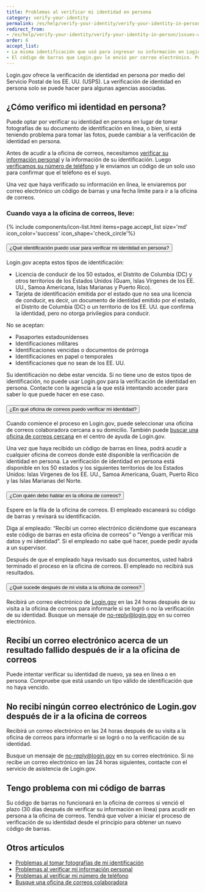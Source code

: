 ```yaml
---
title: Problemas al verificar mi identidad en persona
category: verify-your-identity
permalink: /es/help/verify-your-identity/verify-your-identity-in-person/
redirect_from:
- /es/help/verify-your-identity/verify-your-identity-in-person/issues-with-verifying-your-identity-in-person/
order: 6
accept_list:
- La misma identificación que usó para ingresar su información en Login.gov.
- El código de barras que Login.gov le envió por correo electrónico. Puede imprimir el correo electrónico o mostrarlo en su dispositivo móvil.
---
```


Login.gov ofrece la verificación de identidad en persona por medio del Servicio Postal de los EE. UU. (USPS). La verificación de identidad en persona solo se puede hacer para algunas agencias asociadas.

## ¿Cómo verifico mi identidad en persona?

Puede optar por verificar su identidad en persona en lugar de tomar fotografías de su documento de identificación en línea, o bien, si está teniendo problema para tomar las fotos, puede cambiar a la verificación de identidad en persona.

Antes de acudir a la oficina de correos, necesitamos [verificar su información personal](/es/help/verify-your-identity/issues-verifying-my-personal-information/) y la información de su identificación. Luego [verificamos su número de teléfono](/es/help/verify-your-identity/phone-number/) y le enviamos un código de un solo uso para confirmar que el teléfono es el suyo.

Una vez que haya verificado su información en línea, le enviaremos por correo electrónico un código de barras y una fecha límite para ir a la oficina de correos.

### Cuando vaya a la oficina de correos, lleve:

{% include components/icon-list.html items=page.accept_list size='md' icon_color='success' icon_shape='check_circle'%}

<div class="usa-accordion usa-accordion--bordered margin-y-4">
  <h4 class="usa-accordion__heading">
    <button
      type="button"
      class="usa-accordion__button"
      aria-expanded="false"
      aria-controls="b-a1"
    >
      ¿Qué identificación puedo usar para verificar mi identidad en persona?
    </button>
  </h4>
  <div id="b-a1" class="usa-accordion__content usa-prose">
    <p>Login.gov acepta estos tipos de identificación:</p>
    <ul>
      <li>Licencia de conducir de los 50 estados, el Distrito de Columbia (DC) y otros territorios de los Estados Unidos (Guam, Islas Vírgenes de los EE. UU., Samoa Americana, Islas Marianas y Puerto Rico).</li>
      <li>Tarjeta de identificación emitida por el estado que no sea una licencia de conducir, es decir, un documento de identidad emitido por el estado, el Distrito de Columbia (DC) o un territorio de los EE. UU. que confirma la identidad, pero no otorga privilegios para conducir.</li>
    </ul>
    <p>No se aceptan:</p>
    <ul>
      <li>Pasaportes estadounidenses</li>
      <li>Identificaciones militares</li>
      <li>Identificaciones vencidas o documentos de prórroga</li>
      <li>Identificaciones en papel o temporales</li>
      <li>Identificaciones que no sean de los EE. UU.</li>
    </ul>
    <p>Su identificación no debe estar vencida. Si no tiene uno de estos tipos de identificación, no puede usar Login.gov para la verificación de identidad en persona. Contacte con la agencia a la que está intentando acceder para saber lo que puede hacer en ese caso.</p>
  </div>
</div>

<div class="usa-accordion usa-accordion--bordered margin-y-4">
  <h4 class="usa-accordion__heading">
    <button
      type="button"
      class="usa-accordion__button"
      aria-expanded="false"
      aria-controls="b-a2"
    >
      ¿En qué oficina de correos puedo verificar mi identidad?
    </button>
  </h4>
  <div id="b-a2" class="usa-accordion__content usa-prose">
    <p>Cuando comience el proceso en Login.gov, puede seleccionar una oficina de correos colaboradora cercana a su domicilio. También puede <a href="/es/help/verify-your-identity/verify-your-identity-in-person/find-a-participating-post-office/">buscar una oficina de correos cercana</a> en el centro de ayuda de Login.gov.</p>
    <p>Una vez que haya recibido un código de barras en línea, podrá acudir a cualquier oficina de correos donde esté disponible la verificación de identidad en persona. La verificación de identidad en persona está disponible en los 50 estados y los siguientes territorios de los Estados Unidos: Islas Vírgenes de los EE. UU., Samoa Americana, Guam, Puerto Rico y las Islas Marianas del Norte.</p>
  </div>
</div>

<div class="usa-accordion usa-accordion--bordered margin-y-4">
  <h4 class="usa-accordion__heading">
    <button
      type="button"
      class="usa-accordion__button"
      aria-expanded="false"
      aria-controls="b-a3"
    >
      ¿Con quién debo hablar en la oficina de correos?
    </button>
  </h4>
  <div id="b-a3" class="usa-accordion__content usa-prose">
    <p>Espere en la fila de la oficina de correos. El empleado escaneará su código de barras y revisará su identificación.</p>
    <p>Diga al empleado: “Recibí un correo electrónico diciéndome que escaneara este código de barras en esta oficina de correos” o “Vengo a verificar mis datos y mi identidad”. Si el empleado no sabe qué hacer, puede pedir ayuda a un supervisor.</p>
    <p>Después de que el empleado haya revisado sus documentos, usted habrá terminado el proceso en la oficina de correos. El empleado no recibirá sus resultados.</p>
  </div>
</div>

<div class="usa-accordion usa-accordion--bordered margin-y-4">
  <h4 class="usa-accordion__heading">
    <button
      type="button"
      class="usa-accordion__button"
      aria-expanded="false"
      aria-controls="b-a4"
    >
      ¿Qué sucede después de mi visita a la oficina de correos?
    </button>
  </h4>
  <div id="b-a4" class="usa-accordion__content usa-prose">
    <p>Recibirá un correo electrónico de <a href="https://secure.login.gov/">Login.gov</a> en las 24 horas después de su visita a la oficina de correos para informarle si se logró o no la verificación de su identidad. Busque un mensaje de <a href="mailto:no-reply@login.gov">no-reply@login.gov</a> en su correo electrónico.</p>
  </div>
</div>

## Recibí un correo electrónico acerca de un resultado fallido después de ir a la oficina de correos

Puede intentar verificar su identidad de nuevo, ya sea en línea o en persona. Compruebe que está usando un tipo válido de identificación que no haya vencido.

## No recibí ningún correo electrónico de Login.gov después de ir a la oficina de correos

Recibirá un correo electrónico en las 24 horas después de su visita a la oficina de correos para informarle si se logró o no la verificación de su identidad.

Busque un mensaje de [no-reply@login.gov](mailto:no-reply@login.gov) en su correo electrónico. Si no recibe un correo electrónico en las 24 horas siguientes, contacte con el servicio de asistencia de Login.gov.

## Tengo problema con mi código de barras

Su código de barras no funcionará en la oficina de correos si venció el plazo (30 días después de verificar su información en línea) para acudir en persona a la oficina de correos. Tendrá que volver a iniciar el proceso de verificación de su identidad desde el principio para obtener un nuevo código de barras.

## Otros artículos

* [Problemas al tomar fotografías de mi identificación](/es/help/verify-your-identity/how-to-take-photos-to-verify-your-identity/)
* [Problemas al verificar mi información personal](/es/help/verify-your-identity/issues-verifying-my-personal-information/)
* [Problemas al verificar mi número de teléfono](/es/help/verify-your-identity/phone-number/)
* [Busque una oficina de correos colaboradora](/es/help/verify-your-identity/verify-your-identity-in-person/find-a-participating-post-office/)
